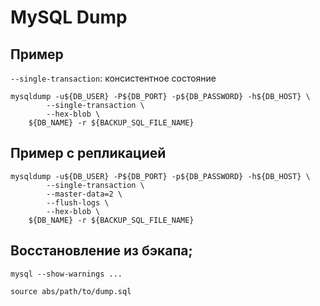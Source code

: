 # MySQL Dump

## Пример

`--single-transaction`: консистентное состояние

```
mysqldump -u${DB_USER} -P${DB_PORT} -p${DB_PASSWORD} -h${DB_HOST} \
		--single-transaction \
		--hex-blob \
    ${DB_NAME} -r ${BACKUP_SQL_FILE_NAME}

```

## Пример с репликацией

```
mysqldump -u${DB_USER} -P${DB_PORT} -p${DB_PASSWORD} -h${DB_HOST} \
		--single-transaction \
		--master-data=2 \
		--flush-logs \
		--hex-blob \
    ${DB_NAME} -r ${BACKUP_SQL_FILE_NAME}
```

## Восстановление из бэкапа;

`mysql --show-warnings ...`

`source abs/path/to/dump.sql`
